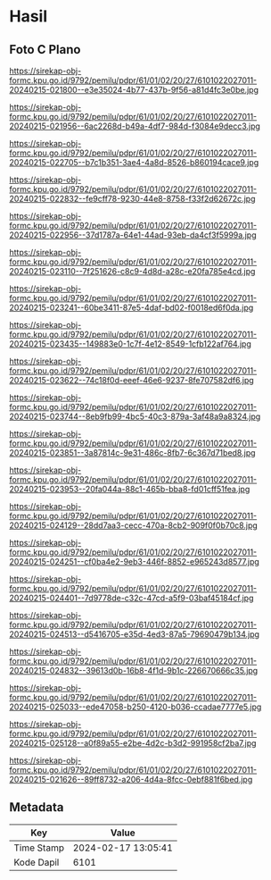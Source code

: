# Hasil

## Foto C Plano

https://sirekap-obj-formc.kpu.go.id/9792/pemilu/pdpr/61/01/02/20/27/6101022027011-20240215-021800--e3e35024-4b77-437b-9f56-a81d4fc3e0be.jpg

https://sirekap-obj-formc.kpu.go.id/9792/pemilu/pdpr/61/01/02/20/27/6101022027011-20240215-021956--6ac2268d-b49a-4df7-984d-f3084e9decc3.jpg

https://sirekap-obj-formc.kpu.go.id/9792/pemilu/pdpr/61/01/02/20/27/6101022027011-20240215-022705--b7c1b351-3ae4-4a8d-8526-b860194cace9.jpg

https://sirekap-obj-formc.kpu.go.id/9792/pemilu/pdpr/61/01/02/20/27/6101022027011-20240215-022832--fe9cff78-9230-44e8-8758-f33f2d62672c.jpg

https://sirekap-obj-formc.kpu.go.id/9792/pemilu/pdpr/61/01/02/20/27/6101022027011-20240215-022956--37d1787a-64e1-44ad-93eb-da4cf3f5999a.jpg

https://sirekap-obj-formc.kpu.go.id/9792/pemilu/pdpr/61/01/02/20/27/6101022027011-20240215-023110--7f251626-c8c9-4d8d-a28c-e20fa785e4cd.jpg

https://sirekap-obj-formc.kpu.go.id/9792/pemilu/pdpr/61/01/02/20/27/6101022027011-20240215-023241--60be3411-87e5-4daf-bd02-f0018ed6f0da.jpg

https://sirekap-obj-formc.kpu.go.id/9792/pemilu/pdpr/61/01/02/20/27/6101022027011-20240215-023435--149883e0-1c7f-4e12-8549-1cfb122af764.jpg

https://sirekap-obj-formc.kpu.go.id/9792/pemilu/pdpr/61/01/02/20/27/6101022027011-20240215-023622--74c18f0d-eeef-46e6-9237-8fe707582df6.jpg

https://sirekap-obj-formc.kpu.go.id/9792/pemilu/pdpr/61/01/02/20/27/6101022027011-20240215-023744--8eb9fb99-4bc5-40c3-879a-3af48a9a8324.jpg

https://sirekap-obj-formc.kpu.go.id/9792/pemilu/pdpr/61/01/02/20/27/6101022027011-20240215-023851--3a87814c-9e31-486c-8fb7-6c367d71bed8.jpg

https://sirekap-obj-formc.kpu.go.id/9792/pemilu/pdpr/61/01/02/20/27/6101022027011-20240215-023953--20fa044a-88c1-465b-bba8-fd01cff51fea.jpg

https://sirekap-obj-formc.kpu.go.id/9792/pemilu/pdpr/61/01/02/20/27/6101022027011-20240215-024129--28dd7aa3-cecc-470a-8cb2-909f0f0b70c8.jpg

https://sirekap-obj-formc.kpu.go.id/9792/pemilu/pdpr/61/01/02/20/27/6101022027011-20240215-024251--cf0ba4e2-9eb3-446f-8852-e965243d8577.jpg

https://sirekap-obj-formc.kpu.go.id/9792/pemilu/pdpr/61/01/02/20/27/6101022027011-20240215-024401--7d9778de-c32c-47cd-a5f9-03baf45184cf.jpg

https://sirekap-obj-formc.kpu.go.id/9792/pemilu/pdpr/61/01/02/20/27/6101022027011-20240215-024513--d5416705-e35d-4ed3-87a5-79690479b134.jpg

https://sirekap-obj-formc.kpu.go.id/9792/pemilu/pdpr/61/01/02/20/27/6101022027011-20240215-024832--39613d0b-16b8-4f1d-9b1c-226670666c35.jpg

https://sirekap-obj-formc.kpu.go.id/9792/pemilu/pdpr/61/01/02/20/27/6101022027011-20240215-025033--ede47058-b250-4120-b036-ccadae7777e5.jpg

https://sirekap-obj-formc.kpu.go.id/9792/pemilu/pdpr/61/01/02/20/27/6101022027011-20240215-025128--a0f89a55-e2be-4d2c-b3d2-991958cf2ba7.jpg

https://sirekap-obj-formc.kpu.go.id/9792/pemilu/pdpr/61/01/02/20/27/6101022027011-20240215-021626--89ff8732-a206-4d4a-8fcc-0ebf881f6bed.jpg


## Metadata

| Key        | Value               |
| ---------- | ------------------- |
| Time Stamp | 2024-02-17 13:05:41 |
| Kode Dapil | 6101                |



